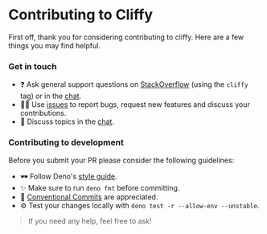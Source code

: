 # Contributing to Cliffy

First off, thank you for considering contributing to cliffy. Here are a few
things you may find helpful.

### Get in touch

- ❓ Ask general support questions on
  [StackOverflow](https://stackoverflow.com/questions/tagged/cliffy) (using the
  `cliffy` tag) or in the [chat](https://discord.gg/ghFYyP53jb).
- 👨‍💻 Use [issues](https://github.com/c4spar/deno-cliffy/issues/new) to report
  bugs, request new features and discuss your contributions.
- 💬 Discuss topics in the [chat](https://discord.gg/V8XpuHdzz2).

### Contributing to development

Before you submit your PR please consider the following guidelines:

- 🕶 Follow Deno's
  [style guide](https://deno.land/manual/contributing/style_guide#typescript).
- ✨ Make sure to run `deno fmt` before committing.
- 📄 [Conventional Commits](https://conventionalcommits.org) are appreciated.
- ⚙️ Test your changes locally with `deno test -r --allow-env --unstable`.

> If you need any help, feel free to ask!
